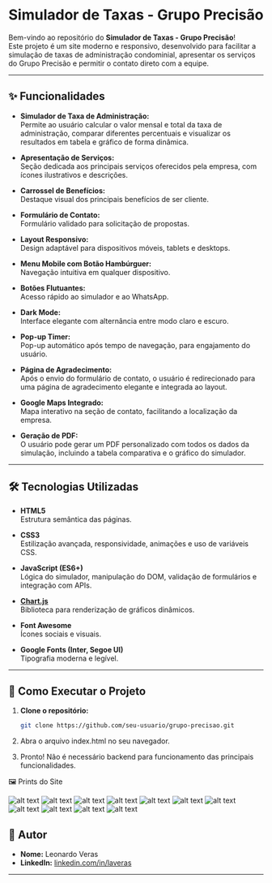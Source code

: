 # Simulador de Taxas - Grupo Precisão

Bem-vindo ao repositório do **Simulador de Taxas - Grupo Precisão**!  
Este projeto é um site moderno e responsivo, desenvolvido para facilitar a simulação de taxas de administração condominial, apresentar os serviços do Grupo Precisão e permitir o contato direto com a equipe.

---

## ✨ Funcionalidades

- **Simulador de Taxa de Administração:**  
  Permite ao usuário calcular o valor mensal e total da taxa de administração, comparar diferentes percentuais e visualizar os resultados em tabela e gráfico de forma dinâmica.

- **Apresentação de Serviços:**  
  Seção dedicada aos principais serviços oferecidos pela empresa, com ícones ilustrativos e descrições.

- **Carrossel de Benefícios:**  
  Destaque visual dos principais benefícios de ser cliente.

- **Formulário de Contato:**  
  Formulário validado para solicitação de propostas.

- **Layout Responsivo:**  
  Design adaptável para dispositivos móveis, tablets e desktops.

- **Menu Mobile com Botão Hambúrguer:**  
  Navegação intuitiva em qualquer dispositivo.

- **Botões Flutuantes:**  
  Acesso rápido ao simulador e ao WhatsApp.

- **Dark Mode:**  
  Interface elegante com alternância entre modo claro e escuro.

- **Pop-up Timer:**  
  Pop-up automático após tempo de navegação, para engajamento do usuário.

- **Página de Agradecimento:**  
  Após o envio do formulário de contato, o usuário é redirecionado para uma página de agradecimento elegante e integrada ao layout.

- **Google Maps Integrado:**  
  Mapa interativo na seção de contato, facilitando a localização da empresa.

- **Geração de PDF:**  
  O usuário pode gerar um PDF personalizado com todos os dados da simulação, incluindo a tabela comparativa e o gráfico do simulador.



---

## 🛠️ Tecnologias Utilizadas

- **HTML5**  
  Estrutura semântica das páginas.

- **CSS3**  
  Estilização avançada, responsividade, animações e uso de variáveis CSS.

- **JavaScript (ES6+)**  
  Lógica do simulador, manipulação do DOM, validação de formulários e integração com APIs.

- **[Chart.js](https://www.chartjs.org/)**  
  Biblioteca para renderização de gráficos dinâmicos.

- **Font Awesome**  
  Ícones sociais e visuais.

- **Google Fonts (Inter, Segoe UI)**  
  Tipografia moderna e legível.

---


## 🚀 Como Executar o Projeto

1. **Clone o repositório:**
   ```sh
   git clone https://github.com/seu-usuario/grupo-precisao.git

2. Abra o arquivo index.html no seu navegador.

3. Pronto! Não é necessário backend para funcionamento das principais funcionalidades.


🖼️ Prints do Site

![alt text](./assets/img/README/headerHero.png)
![alt text](./assets/img/README/servicos.png)
![alt text](./assets/img/README/beneficios.png)
![alt text](./assets/img/README/contato.png)
![alt text](./assets/img/README/agradecimento.png)
![alt text](./assets/img/README/simulador.png)
![alt text](./assets/img/README/grafico.png)
![alt text](./assets/img/README/footer.png)
![alt text](./assets/img/README/darkmode.png)
![alt text](./assets/img/README/googlemaps.png)
![alt text](./assets/img/README/pdfrelatorio.png)


## 👤 Autor

- **Nome:** Leonardo Veras
- **LinkedIn:** [linkedin.com/in/laveras](https://linkedin.com/in/laveras)

---


